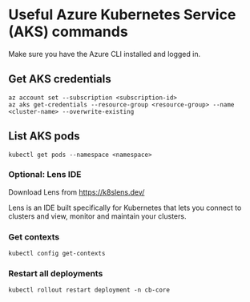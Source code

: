 # Useful Azure Kubernetes Service (AKS) commands

Make sure you have the Azure CLI installed and logged in.

## Get AKS credentials

    az account set --subscription <subscription-id>
    az aks get-credentials --resource-group <resource-group> --name <cluster-name> --overwrite-existing


## List AKS pods

    kubectl get pods --namespace <namespace>

### Optional: Lens IDE

Download Lens from https://k8slens.dev/

Lens is an IDE built specifically for Kubernetes that lets you connect to clusters and view, monitor and maintain your clusters.

### Get contexts

    kubectl config get-contexts

### Restart all deployments

    kubectl rollout restart deployment -n cb-core